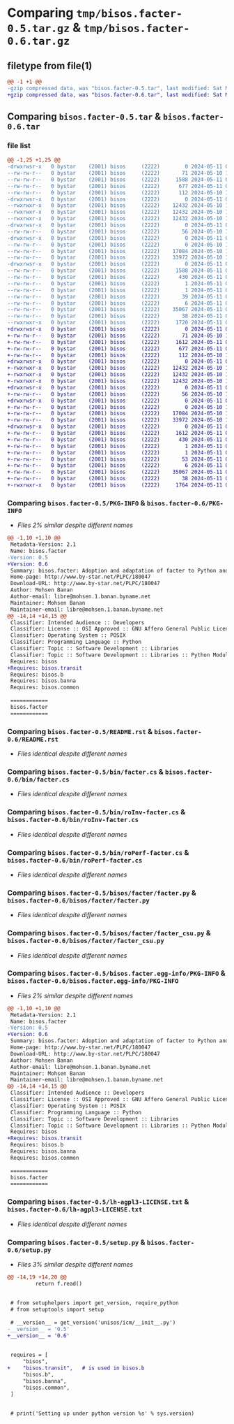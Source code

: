 # Comparing `tmp/bisos.facter-0.5.tar.gz` & `tmp/bisos.facter-0.6.tar.gz`

## filetype from file(1)

```diff
@@ -1 +1 @@
-gzip compressed data, was "bisos.facter-0.5.tar", last modified: Sat May 11 04:38:44 2024, max compression
+gzip compressed data, was "bisos.facter-0.6.tar", last modified: Sat May 11 04:42:41 2024, max compression
```

## Comparing `bisos.facter-0.5.tar` & `bisos.facter-0.6.tar`

### file list

```diff
@@ -1,25 +1,25 @@
-drwxrwsr-x   0 bystar    (2001) bisos     (2222)        0 2024-05-11 04:38:44.671281 bisos.facter-0.5/
--rw-rw-r--   0 bystar    (2001) bisos     (2222)       71 2024-05-10 16:52:15.000000 bisos.facter-0.5/MANIFEST.in
--rw-rw-r--   0 bystar    (2001) bisos     (2222)     1588 2024-05-11 04:38:44.671281 bisos.facter-0.5/PKG-INFO
--rw-rw-r--   0 bystar    (2001) bisos     (2222)      677 2024-05-11 04:38:43.000000 bisos.facter-0.5/README.rst
--rw-rw-r--   0 bystar    (2001) bisos     (2222)      112 2024-05-10 16:52:15.000000 bisos.facter-0.5/TITLE.txt
-drwxrwsr-x   0 bystar    (2001) bisos     (2222)        0 2024-05-11 04:38:44.671281 bisos.facter-0.5/bin/
--rwxrwxr-x   0 bystar    (2001) bisos     (2222)    12432 2024-05-10 16:52:15.000000 bisos.facter-0.5/bin/facter.cs
--rwxrwxr-x   0 bystar    (2001) bisos     (2222)    12432 2024-05-10 16:52:15.000000 bisos.facter-0.5/bin/roInv-facter.cs
--rwxrwxr-x   0 bystar    (2001) bisos     (2222)    12432 2024-05-10 16:52:15.000000 bisos.facter-0.5/bin/roPerf-facter.cs
-drwxrwsr-x   0 bystar    (2001) bisos     (2222)        0 2024-05-11 04:38:44.671281 bisos.facter-0.5/bisos/
--rw-rw-r--   0 bystar    (2001) bisos     (2222)       56 2024-05-10 16:52:15.000000 bisos.facter-0.5/bisos/__init__.py
-drwxrwsr-x   0 bystar    (2001) bisos     (2222)        0 2024-05-11 04:38:44.671281 bisos.facter-0.5/bisos/facter/
--rw-rw-r--   0 bystar    (2001) bisos     (2222)        0 2024-05-10 16:52:15.000000 bisos.facter-0.5/bisos/facter/__init__.py
--rw-rw-r--   0 bystar    (2001) bisos     (2222)    17084 2024-05-10 16:52:15.000000 bisos.facter-0.5/bisos/facter/facter.py
--rw-rw-r--   0 bystar    (2001) bisos     (2222)    33972 2024-05-10 16:52:15.000000 bisos.facter-0.5/bisos/facter/facter_csu.py
-drwxrwsr-x   0 bystar    (2001) bisos     (2222)        0 2024-05-11 04:38:44.671281 bisos.facter-0.5/bisos.facter.egg-info/
--rw-rw-r--   0 bystar    (2001) bisos     (2222)     1588 2024-05-11 04:38:44.000000 bisos.facter-0.5/bisos.facter.egg-info/PKG-INFO
--rw-rw-r--   0 bystar    (2001) bisos     (2222)      430 2024-05-11 04:38:44.000000 bisos.facter-0.5/bisos.facter.egg-info/SOURCES.txt
--rw-rw-r--   0 bystar    (2001) bisos     (2222)        1 2024-05-11 04:38:44.000000 bisos.facter-0.5/bisos.facter.egg-info/dependency_links.txt
--rw-rw-r--   0 bystar    (2001) bisos     (2222)        1 2024-05-11 04:38:44.000000 bisos.facter-0.5/bisos.facter.egg-info/not-zip-safe
--rw-rw-r--   0 bystar    (2001) bisos     (2222)       39 2024-05-11 04:38:44.000000 bisos.facter-0.5/bisos.facter.egg-info/requires.txt
--rw-rw-r--   0 bystar    (2001) bisos     (2222)        6 2024-05-11 04:38:44.000000 bisos.facter-0.5/bisos.facter.egg-info/top_level.txt
--rw-rw-r--   0 bystar    (2001) bisos     (2222)    35067 2024-05-11 04:38:43.000000 bisos.facter-0.5/lh-agpl3-LICENSE.txt
--rw-rw-r--   0 bystar    (2001) bisos     (2222)       38 2024-05-11 04:38:44.671281 bisos.facter-0.5/setup.cfg
--rwxrwxr-x   0 bystar    (2001) bisos     (2222)     1720 2024-05-11 04:37:57.000000 bisos.facter-0.5/setup.py
+drwxrwsr-x   0 bystar    (2001) bisos     (2222)        0 2024-05-11 04:42:41.864917 bisos.facter-0.6/
+-rw-rw-r--   0 bystar    (2001) bisos     (2222)       71 2024-05-10 16:52:15.000000 bisos.facter-0.6/MANIFEST.in
+-rw-rw-r--   0 bystar    (2001) bisos     (2222)     1612 2024-05-11 04:42:41.860917 bisos.facter-0.6/PKG-INFO
+-rw-rw-r--   0 bystar    (2001) bisos     (2222)      677 2024-05-11 04:42:41.000000 bisos.facter-0.6/README.rst
+-rw-rw-r--   0 bystar    (2001) bisos     (2222)      112 2024-05-10 16:52:15.000000 bisos.facter-0.6/TITLE.txt
+drwxrwsr-x   0 bystar    (2001) bisos     (2222)        0 2024-05-11 04:42:41.860917 bisos.facter-0.6/bin/
+-rwxrwxr-x   0 bystar    (2001) bisos     (2222)    12432 2024-05-10 16:52:15.000000 bisos.facter-0.6/bin/facter.cs
+-rwxrwxr-x   0 bystar    (2001) bisos     (2222)    12432 2024-05-10 16:52:15.000000 bisos.facter-0.6/bin/roInv-facter.cs
+-rwxrwxr-x   0 bystar    (2001) bisos     (2222)    12432 2024-05-10 16:52:15.000000 bisos.facter-0.6/bin/roPerf-facter.cs
+drwxrwsr-x   0 bystar    (2001) bisos     (2222)        0 2024-05-11 04:42:41.860917 bisos.facter-0.6/bisos/
+-rw-rw-r--   0 bystar    (2001) bisos     (2222)       56 2024-05-10 16:52:15.000000 bisos.facter-0.6/bisos/__init__.py
+drwxrwsr-x   0 bystar    (2001) bisos     (2222)        0 2024-05-11 04:42:41.860917 bisos.facter-0.6/bisos/facter/
+-rw-rw-r--   0 bystar    (2001) bisos     (2222)        0 2024-05-10 16:52:15.000000 bisos.facter-0.6/bisos/facter/__init__.py
+-rw-rw-r--   0 bystar    (2001) bisos     (2222)    17084 2024-05-10 16:52:15.000000 bisos.facter-0.6/bisos/facter/facter.py
+-rw-rw-r--   0 bystar    (2001) bisos     (2222)    33972 2024-05-10 16:52:15.000000 bisos.facter-0.6/bisos/facter/facter_csu.py
+drwxrwsr-x   0 bystar    (2001) bisos     (2222)        0 2024-05-11 04:42:41.860917 bisos.facter-0.6/bisos.facter.egg-info/
+-rw-rw-r--   0 bystar    (2001) bisos     (2222)     1612 2024-05-11 04:42:41.000000 bisos.facter-0.6/bisos.facter.egg-info/PKG-INFO
+-rw-rw-r--   0 bystar    (2001) bisos     (2222)      430 2024-05-11 04:42:41.000000 bisos.facter-0.6/bisos.facter.egg-info/SOURCES.txt
+-rw-rw-r--   0 bystar    (2001) bisos     (2222)        1 2024-05-11 04:42:41.000000 bisos.facter-0.6/bisos.facter.egg-info/dependency_links.txt
+-rw-rw-r--   0 bystar    (2001) bisos     (2222)        1 2024-05-11 04:42:41.000000 bisos.facter-0.6/bisos.facter.egg-info/not-zip-safe
+-rw-rw-r--   0 bystar    (2001) bisos     (2222)       53 2024-05-11 04:42:41.000000 bisos.facter-0.6/bisos.facter.egg-info/requires.txt
+-rw-rw-r--   0 bystar    (2001) bisos     (2222)        6 2024-05-11 04:42:41.000000 bisos.facter-0.6/bisos.facter.egg-info/top_level.txt
+-rw-rw-r--   0 bystar    (2001) bisos     (2222)    35067 2024-05-11 04:42:41.000000 bisos.facter-0.6/lh-agpl3-LICENSE.txt
+-rw-rw-r--   0 bystar    (2001) bisos     (2222)       38 2024-05-11 04:42:41.864917 bisos.facter-0.6/setup.cfg
+-rwxrwxr-x   0 bystar    (2001) bisos     (2222)     1764 2024-05-11 04:42:19.000000 bisos.facter-0.6/setup.py
```

### Comparing `bisos.facter-0.5/PKG-INFO` & `bisos.facter-0.6/PKG-INFO`

 * *Files 2% similar despite different names*

```diff
@@ -1,10 +1,10 @@
 Metadata-Version: 2.1
 Name: bisos.facter
-Version: 0.5
+Version: 0.6
 Summary: bisos.facter: Adoption and adaptation of facter to Python and PyCS-Framework and BISOS for use with BISOS-CMDB.
 Home-page: http://www.by-star.net/PLPC/180047
 Download-URL: http://www.by-star.net/PLPC/180047
 Author: Mohsen Banan
 Author-email: libre@mohsen.1.banan.byname.net
 Maintainer: Mohsen Banan
 Maintainer-email: libre@mohsen.1.banan.byname.net
@@ -14,14 +14,15 @@
 Classifier: Intended Audience :: Developers
 Classifier: License :: OSI Approved :: GNU Affero General Public License v3
 Classifier: Operating System :: POSIX
 Classifier: Programming Language :: Python
 Classifier: Topic :: Software Development :: Libraries
 Classifier: Topic :: Software Development :: Libraries :: Python Modules
 Requires: bisos
+Requires: bisos.transit
 Requires: bisos.b
 Requires: bisos.banna
 Requires: bisos.common
 
 ============
 bisos.facter
 ============
```

### Comparing `bisos.facter-0.5/README.rst` & `bisos.facter-0.6/README.rst`

 * *Files identical despite different names*

### Comparing `bisos.facter-0.5/bin/facter.cs` & `bisos.facter-0.6/bin/facter.cs`

 * *Files identical despite different names*

### Comparing `bisos.facter-0.5/bin/roInv-facter.cs` & `bisos.facter-0.6/bin/roInv-facter.cs`

 * *Files identical despite different names*

### Comparing `bisos.facter-0.5/bin/roPerf-facter.cs` & `bisos.facter-0.6/bin/roPerf-facter.cs`

 * *Files identical despite different names*

### Comparing `bisos.facter-0.5/bisos/facter/facter.py` & `bisos.facter-0.6/bisos/facter/facter.py`

 * *Files identical despite different names*

### Comparing `bisos.facter-0.5/bisos/facter/facter_csu.py` & `bisos.facter-0.6/bisos/facter/facter_csu.py`

 * *Files identical despite different names*

### Comparing `bisos.facter-0.5/bisos.facter.egg-info/PKG-INFO` & `bisos.facter-0.6/bisos.facter.egg-info/PKG-INFO`

 * *Files 2% similar despite different names*

```diff
@@ -1,10 +1,10 @@
 Metadata-Version: 2.1
 Name: bisos.facter
-Version: 0.5
+Version: 0.6
 Summary: bisos.facter: Adoption and adaptation of facter to Python and PyCS-Framework and BISOS for use with BISOS-CMDB.
 Home-page: http://www.by-star.net/PLPC/180047
 Download-URL: http://www.by-star.net/PLPC/180047
 Author: Mohsen Banan
 Author-email: libre@mohsen.1.banan.byname.net
 Maintainer: Mohsen Banan
 Maintainer-email: libre@mohsen.1.banan.byname.net
@@ -14,14 +14,15 @@
 Classifier: Intended Audience :: Developers
 Classifier: License :: OSI Approved :: GNU Affero General Public License v3
 Classifier: Operating System :: POSIX
 Classifier: Programming Language :: Python
 Classifier: Topic :: Software Development :: Libraries
 Classifier: Topic :: Software Development :: Libraries :: Python Modules
 Requires: bisos
+Requires: bisos.transit
 Requires: bisos.b
 Requires: bisos.banna
 Requires: bisos.common
 
 ============
 bisos.facter
 ============
```

### Comparing `bisos.facter-0.5/lh-agpl3-LICENSE.txt` & `bisos.facter-0.6/lh-agpl3-LICENSE.txt`

 * *Files identical despite different names*

### Comparing `bisos.facter-0.5/setup.py` & `bisos.facter-0.6/setup.py`

 * *Files 3% similar despite different names*

```diff
@@ -14,19 +14,20 @@
         return f.read()
 
 
 # from setuphelpers import get_version, require_python
 # from setuptools import setup
 
 # __version__ = get_version('unisos/icm/__init__.py')
-__version__ = '0.5'
+__version__ = '0.6'
 
 
 requires = [
     "bisos",
+    "bisos.transit",   # is used in bisos.b
     "bisos.b",
     "bisos.banna",
     "bisos.common",
 ]
 
 
 # print('Setting up under python version %s' % sys.version)
```

